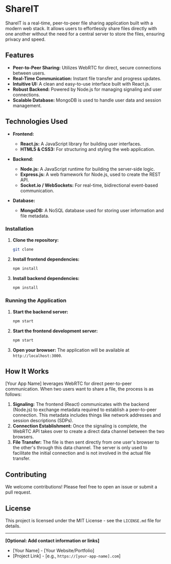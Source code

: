 # ShareIT

ShareIT is a real-time, peer-to-peer file sharing application built with a modern web stack. It allows users to effortlessly share files directly with one another without the need for a central server to store the files, ensuring privacy and speed.

## Features

- **Peer-to-Peer Sharing:** Utilizes WebRTC for direct, secure connections between users.
- **Real-Time Communication:** Instant file transfer and progress updates.
- **Intuitive UI:** A clean and easy-to-use interface built with React.js.
- **Robust Backend:** Powered by Node.js for managing signaling and user connections.
- **Scalable Database:** MongoDB is used to handle user data and session management.

## Technologies Used

- **Frontend:**
  - **React.js:** A JavaScript library for building user interfaces.
  - **HTML5 & CSS3:** For structuring and styling the web application.

- **Backend:**
  - **Node.js:** A JavaScript runtime for building the server-side logic.
  - **Express.js:** A web framework for Node.js, used to create the REST API.
  - **Socket.io / WebSockets:** For real-time, bidirectional event-based communication.

- **Database:**
  - **MongoDB:** A NoSQL database used for storing user information and file metadata.


### Installation

1.  **Clone the repository:**
    ```bash
    git clone
    ```

2.  **Install frontend dependencies:**
    ```bash
    npm install
    ```

3.  **Install backend dependencies:**
    ```bash
    npm install
    ```

### Running the Application

1.  **Start the backend server:**
    ```bash
    npm start
    ```

2.  **Start the frontend development server:**
    ```bash
    npm start
    ```

3.  **Open your browser:**
    The application will be available at `http://localhost:3000`.

## How It Works

[Your App Name] leverages WebRTC for direct peer-to-peer communication. When two users want to share a file, the process is as follows:

1.  **Signaling:** The frontend (React) communicates with the backend (Node.js) to exchange metadata required to establish a peer-to-peer connection. This metadata includes things like network addresses and session descriptions (SDPs).
2.  **Connection Establishment:** Once the signaling is complete, the WebRTC API takes over to create a direct data channel between the two browsers.
3.  **File Transfer:** The file is then sent directly from one user's browser to the other's through this data channel. The server is only used to facilitate the initial connection and is not involved in the actual file transfer.

## Contributing

We welcome contributions! Please feel free to open an issue or submit a pull request.

## License

This project is licensed under the MIT License - see the `LICENSE.md` file for details.

---

**[Optional: Add contact information or links]**
- [Your Name] - [Your Website/Portfolio]
- [Project Link] - [e.g., `https://[your-app-name].com`]
